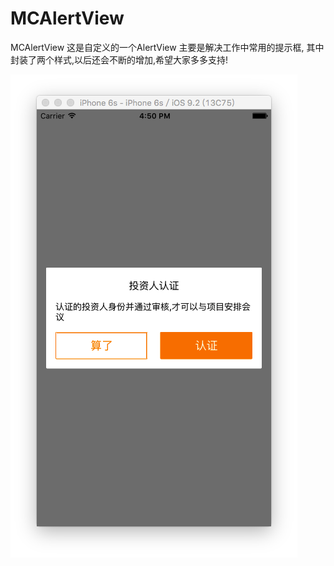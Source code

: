 # MCAlertView
MCAlertView
这是自定义的一个AlertView 主要是解决工作中常用的提示框,
其中封装了两个样式,以后还会不断的增加,希望大家多多支持!

![image](https://github.com/mafangchao/MCAlertView/blob/master/xiaoguo.png)  
